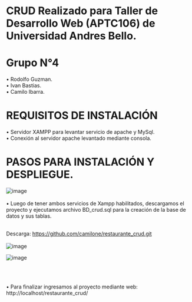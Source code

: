 # CRUD Realizado para Taller de Desarrollo Web (APTC106) de Universidad Andres Bello.
# Grupo N°4 <br>
• Rodolfo Guzman. <br>
• Ivan Bastias. <br>
• Camilo Ibarra. <br>
# REQUISITOS DE INSTALACIÓN
• Servidor XAMPP para levantar servicio de apache y MySql. <br>
• Conexión al servidor apache levantado mediante consola.

# PASOS PARA INSTALACIÓN Y DESPLIEGUE.
![image](https://github.com/camilone/restaurante_crud/assets/106820074/dd164701-56b2-4c43-801c-8e2d905df0a3) <br><br>
• Luego de tener ambos servicios de Xampp habilitados, descargamos el proyecto y ejecutamos archivo BD_crud.sql para la creación de la base de datos y sus tablas. <br><br>

Descarga: https://github.com/camilone/restaurante_crud.git <br><br>
![image](https://github.com/camilone/restaurante_crud/assets/106820074/36f1d703-f251-4c4e-b104-7a51271b887b)

![image](https://github.com/camilone/restaurante_crud/assets/106820074/a78671e9-b46e-4c90-931d-bd02a4e3c285)

<br><br>

• Para finalizar ingresamos al proyecto mediante web:
http://localhost/restaurante_crud/
